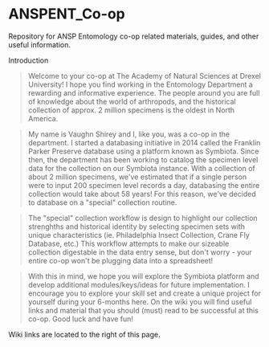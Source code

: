 # ANSPENT_Co-op
Repository for ANSP Entomology co-op related materials, guides, and other useful information.

Introduction

  > Welcome to your co-op at The Academy of Natural Sciences at Drexel University! I hope you find working in the Entomology   Department a rewarding and informative experience. The people around you are full of knowledge about the world of arthropods, and the historical collection of approx. 2 million specimens is the oldest in North America. 
  
  > My name is Vaughn Shirey and I, like you, was a co-op in the department. I started a databasing initiative in 2014 called the Franklin Parker Preserve database using a platform known as Symbiota. Since then, the department has been working to catalog the specimen level data for the collection on our Symbiota instance. With a collection of about 2 million specimens, we've estimated that if a single person were to input 200 specimen level records a day, databasing the entire collection would take about 58 years! For this reason, we've decided to database on a "special" collection routine.
  
  > The "special" collection workflow is design to highlight our collection strenghths and historical identity by selecting specimen sets with unique characteristics (ie. Philadelphia Insect Collection, Crane Fly Database, etc.) This workflow attempts to make our sizeable collection digestable in the data entry sense, but don't worry - your entire co-op won't be plugging data into a spreadsheet! 
  
  > With this in mind, we hope you will explore the Symbiota platform and develop additional modules/keys/ideas for future implementation. I encourage you to explore your skill set and create a unique project for yourself during your 6-months here. On the wiki you will find useful links and material that you should (must) read to be successful at this co-op. Good luck and have fun!
  
Wiki links are located to the right of this page.
